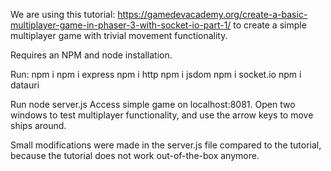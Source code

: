  We are using this tutorial: https://gamedevacademy.org/create-a-basic-multiplayer-game-in-phaser-3-with-socket-io-part-1/  to create a simple multiplayer game with trivial movement functionality.

Requires an NPM and node installation.

Run:
npm i
npm i express
npm i http
npm i jsdom
npm i socket.io
npm i datauri

Run node server.js
Access simple game on localhost:8081. Open two windows to test
multiplayer functionality, and use the arrow
keys to move ships around.

Small modifications were made in the server.js file compared to the
tutorial, because the tutorial does not work out-of-the-box anymore.

